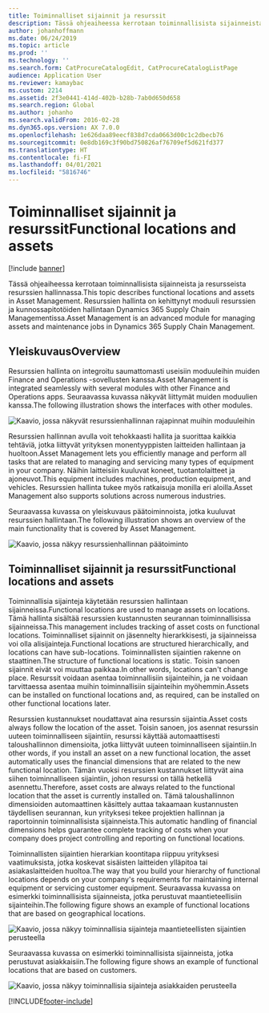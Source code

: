 ```yaml
---
title: Toiminnalliset sijainnit ja resurssit
description: Tässä ohjeaiheessa kerrotaan toiminnallisista sijainneista ja resursseista resurssien hallinnassa. Resurssien hallinta on kehittynyt moduuli resurssien ja kunnossapitotöiden hallintaan Dynamics 365 Supply Chain Managementissa.
author: johanhoffmann
ms.date: 06/24/2019
ms.topic: article
ms.prod: ''
ms.technology: ''
ms.search.form: CatProcureCatalogEdit, CatProcureCatalogListPage
audience: Application User
ms.reviewer: kamaybac
ms.custom: 2214
ms.assetid: 2f3e0441-414d-402b-b28b-7ab0d650d658
ms.search.region: Global
ms.author: johanho
ms.search.validFrom: 2016-02-28
ms.dyn365.ops.version: AX 7.0.0
ms.openlocfilehash: 1e626daa89eecf838d7cda0663d00c1c2dbecb76
ms.sourcegitcommit: 0e8db169c3f90bd750826af76709ef5d621fd377
ms.translationtype: HT
ms.contentlocale: fi-FI
ms.lasthandoff: 04/01/2021
ms.locfileid: "5816746"
---
```

# <a name="functional-locations-and-assets"></a><span data-ttu-id="883d5-104">Toiminnalliset sijainnit ja resurssit</span><span class="sxs-lookup"><span data-stu-id="883d5-104">Functional locations and assets</span></span>

[!include [banner](../../includes/banner.md)]

 

<span data-ttu-id="883d5-105">Tässä ohjeaiheessa kerrotaan toiminnallisista sijainneista ja resursseista resurssien hallinnassa.</span><span class="sxs-lookup"><span data-stu-id="883d5-105">This topic describes functional locations and assets in Asset Management.</span></span> <span data-ttu-id="883d5-106">Resurssien hallinta on kehittynyt moduuli resurssien ja kunnossapitotöiden hallintaan Dynamics 365 Supply Chain Managementissa.</span><span class="sxs-lookup"><span data-stu-id="883d5-106">Asset Management is an advanced module for managing assets and maintenance jobs in Dynamics 365 Supply Chain Management.</span></span>

## <a name="overview"></a><span data-ttu-id="883d5-107">Yleiskuvaus</span><span class="sxs-lookup"><span data-stu-id="883d5-107">Overview</span></span>

<span data-ttu-id="883d5-108">Resurssien hallinta on integroitu saumattomasti useisiin moduuleihin muiden Finance and Operations -sovellusten kanssa.</span><span class="sxs-lookup"><span data-stu-id="883d5-108">Asset Management is integrated seamlessly with several modules with other Finance and Operations apps.</span></span> <span data-ttu-id="883d5-109">Seuraavassa kuvassa näkyvät liittymät muiden moduulien kanssa.</span><span class="sxs-lookup"><span data-stu-id="883d5-109">The following illustration shows the interfaces with other modules.</span></span>

![Kaavio, jossa näkyvät resurssienhallinnan rajapinnat muihin moduuleihin](media/01-overview-image.png)

<span data-ttu-id="883d5-111">Resurssien hallinnan avulla voit tehokkaasti hallita ja suorittaa kaikkia tehtäviä, jotka liittyvät yrityksen monentyyppisten laitteiden hallintaan ja huoltoon.</span><span class="sxs-lookup"><span data-stu-id="883d5-111">Asset Management lets you efficiently manage and perform all tasks that are related to managing and servicing many types of equipment in your company.</span></span> <span data-ttu-id="883d5-112">Näihin laitteisiin kuuluvat koneet, tuotantolaitteet ja ajoneuvot.</span><span class="sxs-lookup"><span data-stu-id="883d5-112">This equipment includes machines, production equipment, and vehicles.</span></span> <span data-ttu-id="883d5-113">Resurssien hallinta tukee myös ratkaisuja monilla eri aloilla.</span><span class="sxs-lookup"><span data-stu-id="883d5-113">Asset Management also supports solutions across numerous industries.</span></span>

<span data-ttu-id="883d5-114">Seuraavassa kuvassa on yleiskuvaus päätoiminnoista, jotka kuuluvat resurssien hallintaan.</span><span class="sxs-lookup"><span data-stu-id="883d5-114">The following illustration shows an overview of the main functionality that is covered by Asset Management.</span></span>

![Kaavio, jossa näkyy resurssienhallinnan päätoiminto](media/02-overview-image.png)

## <a name="functional-locations-and-assets"></a><span data-ttu-id="883d5-116">Toiminnalliset sijainnit ja resurssit</span><span class="sxs-lookup"><span data-stu-id="883d5-116">Functional locations and assets</span></span>

<span data-ttu-id="883d5-117">Toiminnallisia sijainteja käytetään resurssien hallintaan sijainneissa.</span><span class="sxs-lookup"><span data-stu-id="883d5-117">Functional locations are used to manage assets on locations.</span></span> <span data-ttu-id="883d5-118">Tämä hallinta sisältää resurssien kustannusten seurannan toiminnallisissa sijainneissa.</span><span class="sxs-lookup"><span data-stu-id="883d5-118">This management includes tracking of asset costs on functional locations.</span></span> <span data-ttu-id="883d5-119">Toiminnalliset sijainnit on jäsennelty hierarkkisesti, ja sijainneissa voi olla alisijainteja.</span><span class="sxs-lookup"><span data-stu-id="883d5-119">Functional locations are structured hierarchically, and locations can have sub-locations.</span></span> <span data-ttu-id="883d5-120">Toiminnallisten sijaintien rakenne on staattinen.</span><span class="sxs-lookup"><span data-stu-id="883d5-120">The structure of functional locations is static.</span></span> <span data-ttu-id="883d5-121">Toisin sanoen sijainnit eivät voi muuttaa paikkaa.</span><span class="sxs-lookup"><span data-stu-id="883d5-121">In other words, locations can't change place.</span></span> <span data-ttu-id="883d5-122">Resurssit voidaan asentaa toiminnallisiin sijainteihin, ja ne voidaan tarvittaessa asentaa muihin toiminnallisiin sijainteihin myöhemmin.</span><span class="sxs-lookup"><span data-stu-id="883d5-122">Assets can be installed on functional locations and, as required, can be installed on other functional locations later.</span></span>

<span data-ttu-id="883d5-123">Resurssien kustannukset noudattavat aina resurssin sijaintia.</span><span class="sxs-lookup"><span data-stu-id="883d5-123">Asset costs always follow the location of the asset.</span></span> <span data-ttu-id="883d5-124">Toisin sanoen, jos asennat resurssin uuteen toiminnalliseen sijaintiin, resurssi käyttää automaattisesti taloushallinnon dimensioita, jotka liittyvät uuteen toiminnalliseen sijaintiin.</span><span class="sxs-lookup"><span data-stu-id="883d5-124">In other words, if you install an asset on a new functional location, the asset automatically uses the financial dimensions that are related to the new functional location.</span></span> <span data-ttu-id="883d5-125">Tämän vuoksi resurssien kustannukset liittyvät aina siihen toiminnalliseen sijaintiin, johon resurssi on tällä hetkellä asennettu.</span><span class="sxs-lookup"><span data-stu-id="883d5-125">Therefore, asset costs are always related to the functional location that the asset is  currently installed on.</span></span> <span data-ttu-id="883d5-126">Tämä taloushallinnon dimensioiden automaattinen käsittely auttaa takaamaan kustannusten täydellisen seurannan, kun yrityksesi tekee projektien hallinnan ja raportoinnin toiminnallisista sijainneista.</span><span class="sxs-lookup"><span data-stu-id="883d5-126">This automatic handling of financial dimensions helps guarantee complete tracking of costs when your company does project controlling and reporting on functional locations.</span></span>

<span data-ttu-id="883d5-127">Toiminnallisten sijaintien hierarkian koontitapa riippuu yrityksesi vaatimuksista, jotka koskevat sisäisten laitteiden ylläpitoa tai asiakaslaitteiden huoltoa.</span><span class="sxs-lookup"><span data-stu-id="883d5-127">The way that you build your hierarchy of functional locations depends on your company's requirements for maintaining internal equipment or servicing customer equipment.</span></span> <span data-ttu-id="883d5-128">Seuraavassa kuvassa on esimerkki toiminnallisista sijainneista, jotka perustuvat maantieteellisiin sijainteihin.</span><span class="sxs-lookup"><span data-stu-id="883d5-128">The following figure shows an example of functional locations that are based on geographical locations.</span></span>

![Kaavio, jossa näkyy toiminnallisia sijainteja maantieteellisten sijaintien perusteella](media/03-overview-image.png)

<span data-ttu-id="883d5-130">Seuraavassa kuvassa on esimerkki toiminnallisista sijainneista, jotka perustuvat asiakkaisiin.</span><span class="sxs-lookup"><span data-stu-id="883d5-130">The following figure shows an example of functional locations that are based on customers.</span></span>

![Kaavio, jossa näkyy toiminnallisia sijainteja asiakkaiden perusteella](media/04-overview-image.png)


[!INCLUDE[footer-include](../../../includes/footer-banner.md)]